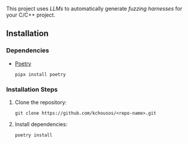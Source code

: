 This project uses *LLMs* to automatically generate *fuzzing harnesses* for your
C/C++ project.

## Installation

### Dependencies

- [Poetry](https://python-poetry.org/)

    ```
    pipx install poetry
    ```

### Installation Steps

1. Clone the repository:

    ```
    git clone https://github.com/kchousos/<repo-name>.git
    ```

2. Install dependencies:

    ```
    poetry install
    ```